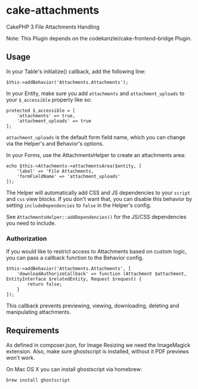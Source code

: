 # cake-attachments

CakePHP 3 File Attachments Handling

Note: This Plugin depends on the codekanzlei/cake-frontend-bridge Plugin.

## Usage

In your Table's initialize() callback, add the following line:

    $this->addBehavior('Attachments.Attachments');

In your Entity, make sure you add `attachments` and `attachment_uploads` to your `$_accessible` property like so:

    protected $_accessible = [
        'attachments' => true,
        'attachment_uploads' => true
    ];

`attachment_uploads` is the default form field name, which you can change via the Helper's and Behavior's options.

In your Forms, use the AttachmentsHelper to create an attachments area:

    echo $this->Attachments->attachmentsArea($entity, [
        'label' => 'File Attachments,
        'formFieldName' => 'attachment_uploads'
    ]);

The Helper will automatically add CSS and JS dependencies to your `script` and `css` view blocks. If you don't
want that, you can disable this behavior by setting `includeDependencies` to `false` in the Helper's config.

See `AttachmentsHelper::addDependencies()` for the JS/CSS dependencies you need to include.

### Authorization

If you would like to restrict access to Attachments based on custom logic, you can pass a callback function to the Behavior config.

    $this->addBehavior('Attachments.Attachments', [
        'downloadAuthorizeCallback' => function (Attachment $attachment, EntityInterface $relatedEntity, Request $request) {
            return false;
        }
    ]);

This callback prevents previewing, viewing, downloading, deleting and manipulating attachments.

## Requirements

As defined in composer.json, for Image Resizing we need the ImageMagick extension. Also, make sure ghostscript
is installed, without it PDF previews won't work.

On Mac OS X you can install ghostscript via homebrew:

    brew install ghostscript